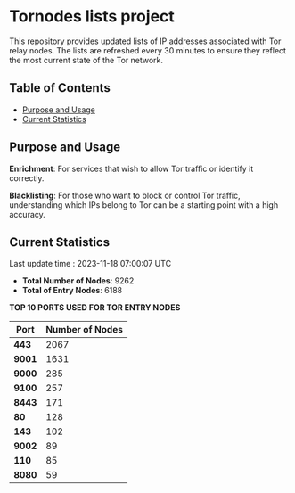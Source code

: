 # Tornodes lists project

This repository provides updated lists of IP addresses associated with Tor relay nodes. The lists are refreshed every 30 minutes to ensure they reflect the most current state of the Tor network.

## Table of Contents

- [Purpose and Usage](#purpose-and-usage)
- [Current Statistics](#current-statistics)


## Purpose and Usage

**Enrichment**: For services that wish to allow Tor traffic or identify it correctly.

**Blacklisting**: For those who want to block or control Tor traffic, understanding which IPs belong to Tor can be a starting point with a high accuracy.

## Current Statistics

Last update time : 2023-11-18 07:00:07 UTC

- **Total Number of Nodes**: 9262
- **Total of Entry Nodes**: 6188

**TOP 10 PORTS USED FOR TOR ENTRY NODES**

| **Port** | **Number of Nodes** |
|------|-----------------|
| **443**   | 2067  |
| **9001**   | 1631  |
| **9000**   | 285  |
| **9100**   | 257  |
| **8443**   | 171  |
| **80**   | 128  |
| **143**   | 102  |
| **9002**   | 89  |
| **110**   | 85  |
| **8080**   | 59  |

